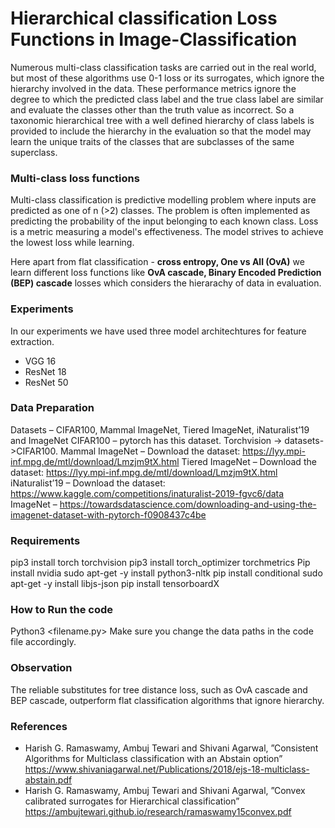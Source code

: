 # Hierarchical classification Loss Functions in Image-Classification

Numerous multi-class classification tasks are carried out in the real world, but most of these algorithms use 0-1 loss or its surrogates, which ignore the hierarchy involved in the data. These performance metrics ignore the degree to which the predicted class label and the true class label are similar and evaluate the classes other than the truth value as incorrect. So a taxonomic hierarchical tree with a well defined hierarchy of class labels is provided to include the hierarchy in the evaluation so that the model may learn the unique traits of the classes that are subclasses of the same superclass.

### Multi-class loss functions

Multi-class classification is predictive modelling problem where inputs are predicted as one of n (>2) classes. The problem is often implemented as predicting the probability of the input belonging to each known class. Loss is a metric measuring a model's effectiveness. The model strives to achieve the lowest loss while learning.

Here apart from flat classification - **cross entropy, One vs All (OvA)** we learn different loss functions like **OvA cascade, Binary Encoded Prediction (BEP) cascade** losses which considers the hierarachy of data in evaluation.

### Experiments

In our experiments we have used three model architechtures for feature extraction.
- VGG 16
- ResNet 18
- ResNet 50

### Data Preparation

Datasets – CIFAR100, Mammal ImageNet, Tiered ImageNet, iNaturalist’19 and ImageNet
CIFAR100 – pytorch has this dataset. Torchvision -> datasets->CIFAR100.
Mammal ImageNet – Download the dataset: https://lyy.mpi-inf.mpg.de/mtl/download/Lmzjm9tX.html
Tiered ImageNet – Download the dataset: https://lyy.mpi-inf.mpg.de/mtl/download/Lmzjm9tX.html
iNaturalist’19 – Download the dataset:  https://www.kaggle.com/competitions/inaturalist-2019-fgvc6/data
ImageNet – https://towardsdatascience.com/downloading-and-using-the-imagenet-dataset-with-pytorch-f0908437c4be

### Requirements

pip3 install torch torchvision 
pip3 install torch_optimizer torchmetrics
Pip install nvidia
sudo apt-get -y install python3-nltk
pip install conditional
sudo apt-get -y install libjs-json
pip install tensorboardX

### How to Run the code

Python3 <filename.py>
Make sure you change the data paths in the code file accordingly. 

### Observation
The reliable substitutes for tree distance loss, such as OvA cascade and BEP cascade,  outperform flat classification algorithms that ignore hierarchy.

### References
- Harish G. Ramaswamy, Ambuj Tewari and Shivani Agarwal, ”Consistent Algorithms for Multiclass classification with an Abstain option”  https://www.shivaniagarwal.net/Publications/2018/ejs-18-multiclass-abstain.pdf
- Harish G. Ramaswamy, Ambuj Tewari and Shivani Agarwal, ”Convex calibrated surrogates for Hierarchical classification” https://ambujtewari.github.io/research/ramaswamy15convex.pdf
